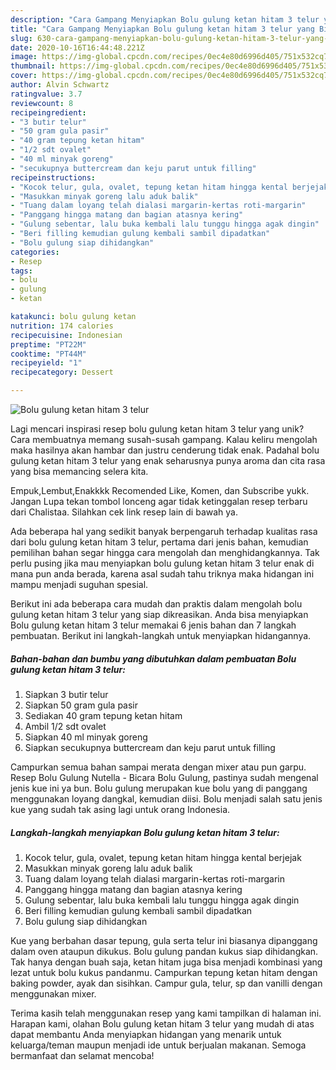 ```yaml
---
description: "Cara Gampang Menyiapkan Bolu gulung ketan hitam 3 telur yang Bisa Manjain Lidah"
title: "Cara Gampang Menyiapkan Bolu gulung ketan hitam 3 telur yang Bisa Manjain Lidah"
slug: 630-cara-gampang-menyiapkan-bolu-gulung-ketan-hitam-3-telur-yang-bisa-manjain-lidah
date: 2020-10-16T16:44:48.221Z
image: https://img-global.cpcdn.com/recipes/0ec4e80d6996d405/751x532cq70/bolu-gulung-ketan-hitam-3-telur-foto-resep-utama.jpg
thumbnail: https://img-global.cpcdn.com/recipes/0ec4e80d6996d405/751x532cq70/bolu-gulung-ketan-hitam-3-telur-foto-resep-utama.jpg
cover: https://img-global.cpcdn.com/recipes/0ec4e80d6996d405/751x532cq70/bolu-gulung-ketan-hitam-3-telur-foto-resep-utama.jpg
author: Alvin Schwartz
ratingvalue: 3.7
reviewcount: 8
recipeingredient:
- "3 butir telur"
- "50 gram gula pasir"
- "40 gram tepung ketan hitam"
- "1/2 sdt ovalet"
- "40 ml minyak goreng"
- "secukupnya buttercream dan keju parut untuk filling"
recipeinstructions:
- "Kocok telur, gula, ovalet, tepung ketan hitam hingga kental berjejak"
- "Masukkan minyak goreng lalu aduk balik"
- "Tuang dalam loyang telah dialasi margarin-kertas roti-margarin"
- "Panggang hingga matang dan bagian atasnya kering"
- "Gulung sebentar, lalu buka kembali lalu tunggu hingga agak dingin"
- "Beri filling kemudian gulung kembali sambil dipadatkan"
- "Bolu gulung siap dihidangkan"
categories:
- Resep
tags:
- bolu
- gulung
- ketan

katakunci: bolu gulung ketan 
nutrition: 174 calories
recipecuisine: Indonesian
preptime: "PT22M"
cooktime: "PT44M"
recipeyield: "1"
recipecategory: Dessert

---
```



![Bolu gulung ketan hitam 3 telur](https://img-global.cpcdn.com/recipes/0ec4e80d6996d405/751x532cq70/bolu-gulung-ketan-hitam-3-telur-foto-resep-utama.jpg)

Lagi mencari inspirasi resep bolu gulung ketan hitam 3 telur yang unik? Cara membuatnya memang susah-susah gampang. Kalau keliru mengolah maka hasilnya akan hambar dan justru cenderung tidak enak. Padahal bolu gulung ketan hitam 3 telur yang enak seharusnya punya aroma dan cita rasa yang bisa memancing selera kita.

Empuk,Lembut,Enakkkk Recomended Like, Komen, dan Subscribe yukk. Jangan Lupa tekan tombol lonceng agar tidak ketinggalan resep terbaru dari Chalistaa. Silahkan cek link resep lain di bawah ya.

Ada beberapa hal yang sedikit banyak berpengaruh terhadap kualitas rasa dari bolu gulung ketan hitam 3 telur, pertama dari jenis bahan, kemudian pemilihan bahan segar hingga cara mengolah dan menghidangkannya. Tak perlu pusing jika mau menyiapkan bolu gulung ketan hitam 3 telur enak di mana pun anda berada, karena asal sudah tahu triknya maka hidangan ini mampu menjadi suguhan spesial.


Berikut ini ada beberapa cara mudah dan praktis dalam mengolah bolu gulung ketan hitam 3 telur yang siap dikreasikan. Anda bisa menyiapkan Bolu gulung ketan hitam 3 telur memakai 6 jenis bahan dan 7 langkah pembuatan. Berikut ini langkah-langkah untuk menyiapkan hidangannya.

<!--inarticleads1-->

##### Bahan-bahan dan bumbu yang dibutuhkan dalam pembuatan Bolu gulung ketan hitam 3 telur:

1. Siapkan 3 butir telur
1. Siapkan 50 gram gula pasir
1. Sediakan 40 gram tepung ketan hitam
1. Ambil 1/2 sdt ovalet
1. Siapkan 40 ml minyak goreng
1. Siapkan secukupnya buttercream dan keju parut untuk filling


Campurkan semua bahan sampai merata dengan mixer atau pun garpu. Resep Bolu Gulung Nutella - Bicara Bolu Gulung, pastinya sudah mengenal jenis kue ini ya bun. Bolu gulung merupakan kue bolu yang di panggang menggunakan loyang dangkal, kemudian diisi. Bolu menjadi salah satu jenis kue yang sudah tak asing lagi untuk orang Indonesia. 

<!--inarticleads2-->

##### Langkah-langkah menyiapkan Bolu gulung ketan hitam 3 telur:

1. Kocok telur, gula, ovalet, tepung ketan hitam hingga kental berjejak
1. Masukkan minyak goreng lalu aduk balik
1. Tuang dalam loyang telah dialasi margarin-kertas roti-margarin
1. Panggang hingga matang dan bagian atasnya kering
1. Gulung sebentar, lalu buka kembali lalu tunggu hingga agak dingin
1. Beri filling kemudian gulung kembali sambil dipadatkan
1. Bolu gulung siap dihidangkan


Kue yang berbahan dasar tepung, gula serta telur ini biasanya dipanggang dalam oven ataupun dikukus. Bolu gulung pandan kukus siap dihidangkan. Tak hanya dengan buah saja, ketan hitam juga bisa menjadi kombinasi yang lezat untuk bolu kukus pandanmu. Campurkan tepung ketan hitam dengan baking powder, ayak dan sisihkan. Campur gula, telur, sp dan vanilli dengan menggunakan mixer. 

Terima kasih telah menggunakan resep yang kami tampilkan di halaman ini. Harapan kami, olahan Bolu gulung ketan hitam 3 telur yang mudah di atas dapat membantu Anda menyiapkan hidangan yang menarik untuk keluarga/teman maupun menjadi ide untuk berjualan makanan. Semoga bermanfaat dan selamat mencoba!
